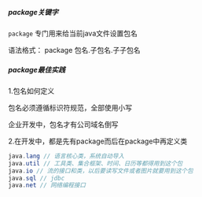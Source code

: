 #####  package关键字 

<code>package</code> 专门用来给当前java文件设置包名

语法格式： package 包名.子包名.子子包名

##### package最佳实践

1.包名如何定义

包名必须遵循标识符规范，全部使用小写

企业开发中，包名才有公司域名倒写

2.在开发中，都是先有package而后在package中再定义类

```java
java.lang // 语言核心类，系统自动导入
java.util // 工具类、集合框架、时间、日历等都得用到这个包
java.io // 流的接口和类，以后要读写文件或者图片就要用到这个包
java.sql // jdbc
java.net // 网络编程接口
```

